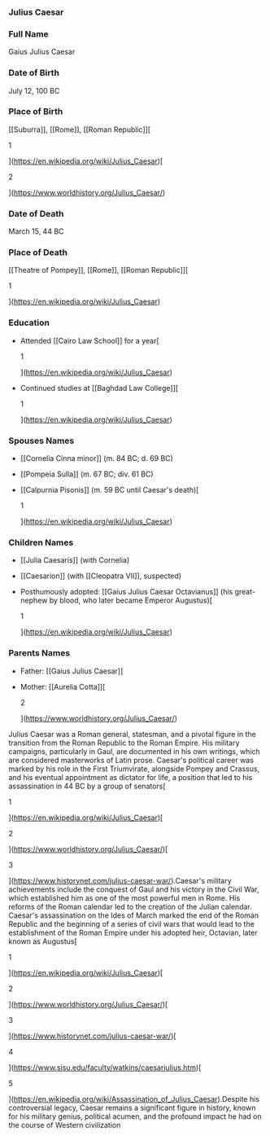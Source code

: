 ### Julius Caesar

### Full Name

Gaius Julius Caesar

### Date of Birth

July 12, 100 BC

### Place of Birth

[[Suburra]], [[Rome]], [[Roman Republic]][

1



](https://en.wikipedia.org/wiki/Julius_Caesar)[

2



](https://www.worldhistory.org/Julius_Caesar/)

### Date of Death

March 15, 44 BC

### Place of Death

[[Theatre of Pompey]], [[Rome]], [[Roman Republic]][

1



](https://en.wikipedia.org/wiki/Julius_Caesar)

### Education

- Attended [[Cairo Law School]] for a year[
    
    1
    
    
    
    ](https://en.wikipedia.org/wiki/Julius_Caesar)
- Continued studies at [[Baghdad Law College]][
    
    1
    
    
    
    ](https://en.wikipedia.org/wiki/Julius_Caesar)

### Spouses Names

- [[Cornelia Cinna minor]] (m. 84 BC; d. 69 BC)
- [[Pompeia Sulla]] (m. 67 BC; div. 61 BC)
- [[Calpurnia Pisonis]] (m. 59 BC until Caesar's death)[
    
    1
    
    
    
    ](https://en.wikipedia.org/wiki/Julius_Caesar)

### Children Names

- [[Julia Caesaris]] (with Cornelia)
- [[Caesarion]] (with [[Cleopatra VII]], suspected)
- Posthumously adopted: [[Gaius Julius Caesar Octavianus]] (his great-nephew by blood, who later became Emperor Augustus)[
    
    1
    
    
    
    ](https://en.wikipedia.org/wiki/Julius_Caesar)

### Parents Names

- Father: [[Gaius Julius Caesar]]
- Mother: [[Aurelia Cotta]][
    
    2
    
    
    
    ](https://www.worldhistory.org/Julius_Caesar/)

Julius Caesar was a Roman general, statesman, and a pivotal figure in the transition from the Roman Republic to the Roman Empire. His military campaigns, particularly in Gaul, are documented in his own writings, which are considered masterworks of Latin prose. Caesar's political career was marked by his role in the First Triumvirate, alongside Pompey and Crassus, and his eventual appointment as dictator for life, a position that led to his assassination in 44 BC by a group of senators[

1



](https://en.wikipedia.org/wiki/Julius_Caesar)[

2



](https://www.worldhistory.org/Julius_Caesar/)[

3



](https://www.historynet.com/julius-caesar-war/).Caesar's military achievements include the conquest of Gaul and his victory in the Civil War, which established him as one of the most powerful men in Rome. His reforms of the Roman calendar led to the creation of the Julian calendar. Caesar's assassination on the Ides of March marked the end of the Roman Republic and the beginning of a series of civil wars that would lead to the establishment of the Roman Empire under his adopted heir, Octavian, later known as Augustus[

1



](https://en.wikipedia.org/wiki/Julius_Caesar)[

2



](https://www.worldhistory.org/Julius_Caesar/)[

3



](https://www.historynet.com/julius-caesar-war/)[

4



](https://www.sjsu.edu/faculty/watkins/caesarjulius.htm)[

5



](https://en.wikipedia.org/wiki/Assassination_of_Julius_Caesar).Despite his controversial legacy, Caesar remains a significant figure in history, known for his military genius, political acumen, and the profound impact he had on the course of Western civilization